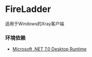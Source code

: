 # FireLadder
适用于Windows的Xray客户端

### 环境依赖  
- [Microsoft .NET 7.0 Desktop Runtime](https://dotnet.microsoft.com/zh-cn/download/dotnet/7.0/runtime)